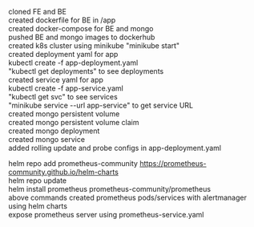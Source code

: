 cloned FE and BE <br>
created dockerfile for BE in /app <br>
created docker-compose for BE and mongo <br>
pushed BE and mongo images to dockerhub <br>
created k8s cluster using minikube "minikube start" <br>
created deployment yaml for app <br>
kubectl create -f app-deployment.yaml <br>
"kubectl get deployments" to see deployments <br>
created service yaml for app <br>
kubectl create -f app-service.yaml <br>
"kubectl get svc" to see services <br>
"minikube service --url app-service" to get service URL <br>
created mongo persistent volume <br>
created mongo persistent volume claim <br>
created mongo deployment <br>
created mongo service <br>
added rolling update and probe configs in app-deployment.yaml <br>

helm repo add prometheus-community https://prometheus-community.github.io/helm-charts <br>
helm repo update <br>
helm install prometheus prometheus-community/prometheus <br>
above commands created prometheus pods/services with alertmanager using helm charts <br>
expose prometheus server using prometheus-service.yaml